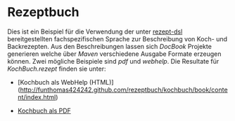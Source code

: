 Rezeptbuch
===========

Dies ist ein Beispiel für die Verwendung der unter [rezept-dsl](https://github.com/FunThomas424242/rezept-dsl)
bereitgestellten fachspezifischen Sprache zur Beschreibung von Koch- und Backrezepten.
Aus den Beschreibungen lassen sich *DocBook* Projekte generieren welche über *Maven*
verschiedene Ausgabe Formate erzeugen können. Zwei mögliche Beispiele sind *pdf*
und *webhelp*. Die Resultate für *KochBuch.rezept* finden sie unter:


* [Kochbuch als WebHelp (HTML)] (http://funthomas424242.github.com/rezeptbuch/kochbuch/book/content/index.html)

* [Kochbuch als PDF](http://funthomas424242.github.com/rezeptbuch/kochbuch/book.pdf)

